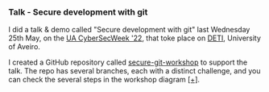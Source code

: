 ### Talk - Secure development with git

I did a talk & demo called "Secure development with git" last Wednesday 25th May, on the [UA CyberSecWeek '22](https://cybersecweek.ua.pt/program.html), that toke place on [DETI](https://www.ua.pt/deti/), University of Aveiro.

I created a GitHub repository called [secure-git-workshop](https://github.com/arainho/secure-git-workshop) to support the talk.
The repo has several branches, each with a distinct challenge, and you can check the several steps in the workshop diagram [[+]](https://github.com/arainho/secure-git-workshop/blob/main/workshop_steps.png).
